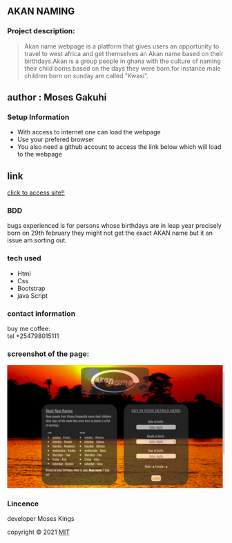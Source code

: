 ##  AKAN NAMING

### Project description:
>Akan name webpage is a platform that gives users an opportunity to travel to west africa and get themselves an Akan name based on their birthdays.Akan is a group people in ghana with the culture of naming their child borns based on the days they were born.for instance male children born on sunday are called "Kwasi".

## author : Moses Gakuhi 

### Setup Information
* With access to internet one can load the webpage
*  Use your prefered browser 
* You also need a github account to access the link below which will load to the webpage

## link 

[click to access site!!](https://mosesgakuhi1857.github.io/Akan-name/)

### BDD
bugs experienced is for persons whose birthdays are in leap year precisely born on 29th february they might not get the exact AKAN name but it an issue am sorting out. 

### tech used 
* Html
* Css 
* Bootstrap
* java Script

### contact information
buy me coffee:  
tel +254798015111

### screenshot of the page:


![the site appearance](./assets/screen.2.png)

### Lincence


  developer Moses Kings

  copyright &copy; 2021 [MIT](https://opensource.org/licenses/MIT)



